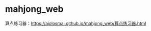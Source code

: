 # mahjong_web
算点练习器：[https://aiolosmai.github.io/mahjong_web/算点练习器.html
](https://aiolosmai.github.io/mahjong_web/%E7%AE%97%E7%82%B9.html)
